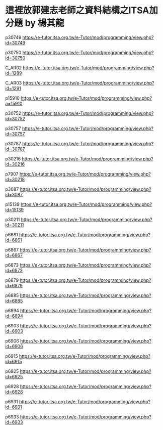 # 這裡放郭建志老師之資料結構之ITSA加分題 by 楊其龍

p30749 https://e-tutor.itsa.org.tw/e-Tutor/mod/programming/view.php?id=30749

p30750 https://e-tutor.itsa.org.tw/e-Tutor/mod/programming/view.php?id=30750

C_AR02 https://e-tutor.itsa.org.tw/e-Tutor/mod/programming/view.php?id=1289

C_AR03 https://e-tutor.itsa.org.tw/e-Tutor/mod/programming/view.php?id=1291

p15910 https://e-tutor.itsa.org.tw/e-Tutor/mod/programming/view.php?a=15910 

p30752 https://e-tutor.itsa.org.tw/e-Tutor/mod/programming/view.php?id=30752

p30757 https://e-tutor.itsa.org.tw/e-Tutor/mod/programming/view.php?id=30757

p30787 https://e-tutor.itsa.org.tw/e-Tutor/mod/programming/view.php?id=30787

p30216 https://e-tutor.itsa.org.tw/e-Tutor/mod/programming/view.php?id=30216

p7907 https://e-tutor.itsa.org.tw/e-Tutor/mod/programming/view.php?id=30218

p3087 https://e-tutor.itsa.org.tw/e-Tutor/mod/programming/view.php?id=3087

p15139 https://e-tutor.itsa.org.tw/e-Tutor/mod/programming/view.php?id=15139

p30211 https://e-tutor.itsa.org.tw/e-Tutor/mod/programming/view.php?id=30211

p6681 https://e-tutor.itsa.org.tw/e-Tutor/mod/programming/view.php?id=6861

p6867 https://e-tutor.itsa.org.tw/e-Tutor/mod/programming/view.php?id=6867

p6873 https://e-tutor.itsa.org.tw/e-Tutor/mod/programming/view.php?id=6873

p6879 https://e-tutor.itsa.org.tw/e-Tutor/mod/programming/view.php?id=6879

p6885 https://e-tutor.itsa.org.tw/e-Tutor/mod/programming/view.php?id=6885

p6894 https://e-tutor.itsa.org.tw/e-Tutor/mod/programming/view.php?id=6894

p6903 https://e-tutor.itsa.org.tw/e-Tutor/mod/programming/view.php?id=6903

p6906 https://e-tutor.itsa.org.tw/e-Tutor/mod/programming/view.php?id=6906

p6915 https://e-tutor.itsa.org.tw/e-Tutor/mod/programming/view.php?id=6915

p6925 https://e-tutor.itsa.org.tw/e-Tutor/mod/programming/view.php?id=6925

p6928 https://e-tutor.itsa.org.tw/e-Tutor/mod/programming/view.php?id=6928

p6931 https://e-tutor.itsa.org.tw/e-Tutor/mod/programming/view.php?id=6931

p6933 https://e-tutor.itsa.org.tw/e-Tutor/mod/programming/view.php?id=6933